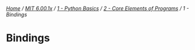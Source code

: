 _[Home](../../../) / [MIT 6.00.1x](../../) / [1 - Python Basics](../) / [2 - Core Elements of Programs](./) / 1 - Bindings_
# Bindings